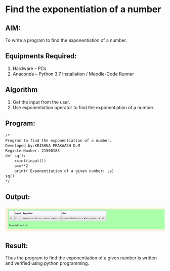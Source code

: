 # Find the exponentiation of a number

## AIM:
To write a program to find the exponentiation of a number.

## Equipments Required:
1. Hardware – PCs
2. Anaconda – Python 3.7 Installation / Moodle-Code Runner

## Algorithm
1. Get the input from the user.
2. Use exponentiation operator to find the exponentiation of a number.

## Program:
```
/*
Program to find the exponentiation of a number.
Developed by:KRISHNA PRAKAASH D.M
RegisterNumber: 21500183
def sq():
    x=int(input())
    a=x**2
    print('Exponentiation of a given number:',a)
sq()
*/
```

## Output:
![exponentiation of a number](TTT2.png)


## Result:
Thus the program to find the exponentiation of a given number is written and verified using python programming.
